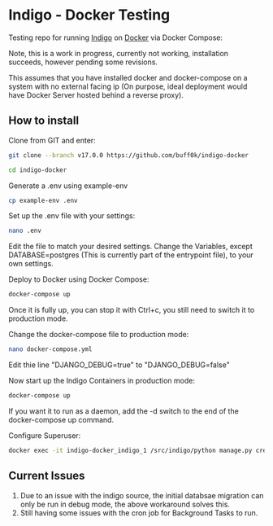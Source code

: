 # Indigo - Docker Testing

Testing repo for running [Indigo](https://github.com/laws-africa/indigo) on [Docker](https://docker.io) via Docker Compose:

Note, this is a work in progress, currently not working, installation succeeds, however pending some revisions.

This assumes that you have installed docker and docker-compose on a system with no external facing ip (On purpose, ideal deployment would have Docker Server hosted behind a reverse proxy).

## How to install

Clone from GIT and enter:

```bash
git clone --branch v17.0.0 https://github.com/buff0k/indigo-docker
```

```bash
cd indigo-docker
```

Generate a .env using example-env

```bash
cp example-env .env
```
Set up the .env file with your settings:

```bash
nano .env
```
Edit the file to match your desired settings. Change the Variables, except DATABASE=postgres (This is currently part of the entrypoint file), to your own settings.

Deploy to Docker using Docker Compose:

```bash
docker-compose up
```
Once it is fully up, you can stop it with Ctrl+c, you still need to switch it to production mode.

Change the docker-compose file to production mode:
``` bash
nano docker-compose.yml
```
Edit thie line "DJANGO_DEBUG=true" to "DJANGO_DEBUG=false"

Now start up the Indigo Containers in production mode:
```bash
docker-compose up
``` 
If you want it to run as a daemon, add the -d switch to the end of the docker-compose up command.

Configure Superuser:

```bash
docker exec -it indigo-docker_indigo_1 /src/indigo/python manage.py createsuperuser
```

## Current Issues
1. Due to an issue with the indigo source, the initial databsae migration can only be run in debug mode, the above workaround solves this.
2. Still having some issues with the cron job for Background Tasks to run.
